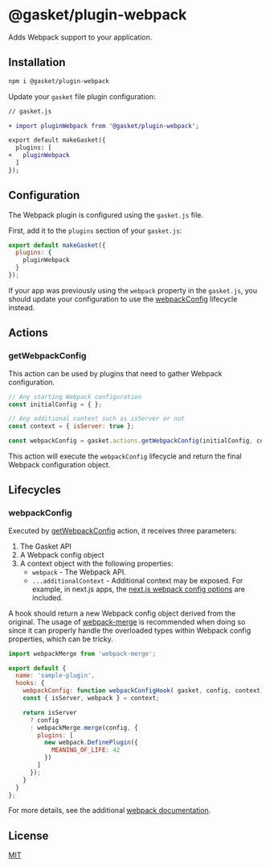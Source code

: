# @gasket/plugin-webpack

Adds Webpack support to your application.

## Installation

```sh
npm i @gasket/plugin-webpack
```

Update your `gasket` file plugin configuration:

```diff
// gasket.js

+ import pluginWebpack from '@gasket/plugin-webpack';

export default makeGasket({
  plugins: [
+   pluginWebpack
  ]
});
```

## Configuration

The Webpack plugin is configured using the `gasket.js` file.

First, add it to the `plugins` section of your `gasket.js`:

```js
export default makeGasket({
  plugins: {
    pluginWebpack
  }
});
```

If your app was previously using the `webpack` property in the
`gasket.js`, you should update your configuration to use the
[webpackConfig] lifecycle instead.

## Actions

### getWebpackConfig

This action can be used by plugins that need to gather Webpack configuration.

```js
// Any starting Webpack configuration
const initialConfig = { };

// Any additional context such as isServer or not
const context = { isServer: true };

const webpackConfig = gasket.actions.getWebpackConfig(initialConfig, context);
```

This action will execute the `webpackConfig` lifecycle and return the final
Webpack configuration object.

## Lifecycles

### webpackConfig

Executed by [getWebpackConfig](#getwebpackconfig) action,
it receives three parameters:

1. The Gasket API
2. A Webpack config object
3. A context object with the following properties:
   * `webpack` - The Webpack API.
   * `...additionalContext` - Additional context may be exposed. For example, in next.js apps, the [next.js webpack config options](https://nextjs.org/docs/api-reference/next.config.js/custom-webpack-config) are included.

A hook should return a new Webpack config object derived from the original. The
usage of [webpack-merge] is recommended when doing so since it can properly
handle the overloaded types within Webpack config properties, which can be
tricky.

```js
import webpackMerge from 'webpack-merge';

export default {
  name: 'sample-plugin',
  hooks: {
    webpackConfig: function webpackConfigHook( gasket, config, context) {
    const { isServer, webpack } = context;

    return isServer
      ? config
      : webpackMerge.merge(config, {
        plugins: [
          new webpack.DefinePlugin({
            MEANING_OF_LIFE: 42
          })
        ]
      });
    }
  }
};
```

For more details, see the additional [webpack documentation].

## License

[MIT](./LICENSE.md)

<!-- LINKS -->

[webpack-merge]: https://github.com/survivejs/webpack-merge
[webpackConfig]: #webpackconfig
[webpack documentation]: ./docs/webpack.md
